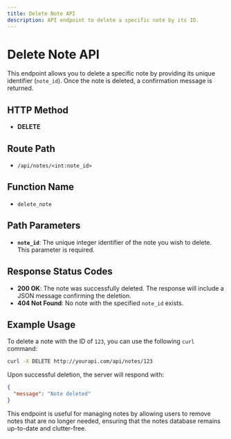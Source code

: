 ```yaml
---
title: Delete Note API
description: API endpoint to delete a specific note by its ID.
---
```


# Delete Note API

This endpoint allows you to delete a specific note by providing its unique identifier (`note_id`). Once the note is deleted, a confirmation message is returned.

## HTTP Method

- **DELETE**

## Route Path

- `/api/notes/<int:note_id>`

## Function Name

- `delete_note`

## Path Parameters

- **`note_id`**: The unique integer identifier of the note you wish to delete. This parameter is required.

## Response Status Codes

- **200 OK**: The note was successfully deleted. The response will include a JSON message confirming the deletion.
- **404 Not Found**: No note with the specified `note_id` exists.

## Example Usage

To delete a note with the ID of `123`, you can use the following `curl` command:

```bash
curl -X DELETE http://yourapi.com/api/notes/123
```

Upon successful deletion, the server will respond with:

```json
{
  "message": "Note deleted"
}
```

This endpoint is useful for managing notes by allowing users to remove notes that are no longer needed, ensuring that the notes database remains up-to-date and clutter-free.